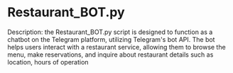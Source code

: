 # Restaurant_BOT.py
Description: the Restaurant_BOT.py script is designed to function as a chatbot on the Telegram platform, utilizing Telegram's bot API. The bot helps users interact with a restaurant service, allowing them to browse the menu, make reservations, and inquire about restaurant details such as location, hours of operation
